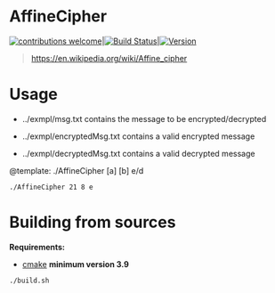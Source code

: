 # AffineCipher

[![contributions welcome](https://img.shields.io/badge/contributions-welcome-brightgreen.svg?style=flat)](https://github.com/0x000N3X4N/cybersecurity/issues)|[![Build Status](https://travis-ci.org/0x000N3X4N/cybersecurity.svg?branch=master)](https://travis-ci.org/0x000N3X4N/cybersecurity)|[![Version](https://img.shields.io/badge/version-0.1-orange.svg?style=plastic&logo=appveyor)](https://github.com/0x000N3X4N/cybersecurity/releases)

> https://en.wikipedia.org/wiki/Affine_cipher

# Usage

- ../exmpl/msg.txt contains the message to be encrypted/decrypted

- ../exmpl/encryptedMsg.txt contains a valid encrypted message

- ../exmpl/decryptedMsg.txt contains a valid decrypted message

@template: ./AffineCipher [a] [b] e/d
~~~
./AffineCipher 21 8 e
~~~

# Building from sources

**Requirements:**
- [cmake](https://cmake.org/) **minimum version 3.9**
~~~
./build.sh
~~~
